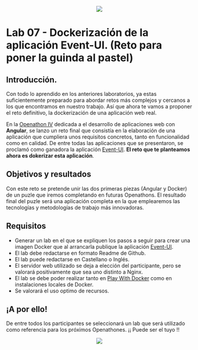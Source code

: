 <p align="center">
    <img src="../resources/header.png">
</p>

# Lab 07 -  Dockerización de la aplicación Event-UI. (Reto para poner la guinda al pastel)

## Introducción.

Con todo lo aprendido en los anteriores laboratorios, ya estas suficientemente preparado para abordar retos más complejos y cercanos a los que encontramos en nuestro trabajo. Así que ahora te vamos a proponer el reto definitivo, la dockerización de una aplicación web real. 

En la [Openathon IV](https://github.com/Accenture/openathon-2019-angular) dedicada a el desarrollo de aplicaciones web con **Angular**, se lanzo un reto final que consistía en la elaboración de una aplicación que cumpliera unos requisitos concretos, tanto en funcionalidad como en calidad. De entre todas las aplicaciones que se presentaron, se proclamó como ganadora la aplicación [Event-UI](https://github.com/pacobull/event-ui). **El reto que te planteamos ahora es dokerizar esta aplicación**.

## Objetivos y resultados

Con este reto se pretende unir las dos primeras piezas (Angular y Docker) de un puzle que iremos completando en futuras Openathons. El resultado final del puzle será una aplicación completa en la que emplearemos las tecnologías y metodologías de trabajo más innovadoras.

## Requisitos

- Generar un lab en el que se expliquen los pasos a seguir para crear una imagen Docker que al arrancarla publique la aplicación [Event-UI](https://github.com/pacobull/event-ui).
- El lab debe redactarse en formato Readme de Github.
- El lab puede redactarse en Castellano o Inglés.
- El servidor web utilizado se deja a elección del participante, pero se valorará positivamente que sea uno distinto a Nginx.
- El lab se debe poder realizar tanto en [Play With Docker](https://labs.play-with-docker.com/) como en instalaciones locales de Docker.
- Se valorará el uso optimo de recursos.

## ¡A por ello! 

De entre todos los participantes se seleccionará un lab que será utilizado como referencia para los próximos Openathones. ¡¡ Puede ser el tuyo !!

<p align="center">
    <img src="../resources/header.png">
</p>

